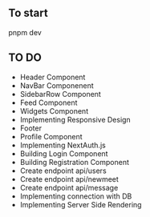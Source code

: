 ## To start

pnpm dev

## TO DO 

- Header Component 
- NavBar Componenent
- SidebarRow Component
- Feed Component
- Widgets Component
- Implementing Responsive Design
- Footer
- Profile Component
- Implementing NextAuth.js
- Building Login Component
- Building Registration Component
- Create endpoint api/users
- Create endpoint api/newmeet
- Create endpoint api/message
- Implementing connection with DB
- Implementing Server Side Rendering 

